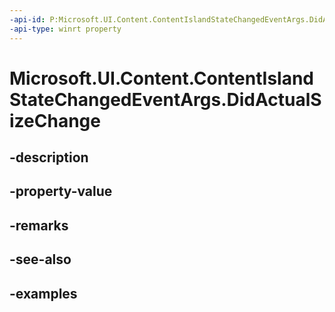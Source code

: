 ```yaml
---
-api-id: P:Microsoft.UI.Content.ContentIslandStateChangedEventArgs.DidActualSizeChange
-api-type: winrt property
---
```


# Microsoft.UI.Content.ContentIslandStateChangedEventArgs.DidActualSizeChange

<!--
public bool DidActualSizeChange { get; }
-->


## -description

## -property-value

## -remarks

## -see-also

## -examples



